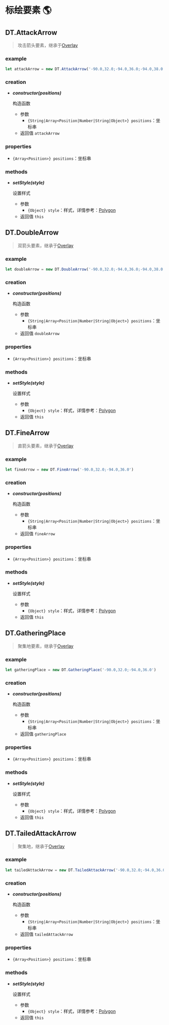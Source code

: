 # 标绘要素 🌎

## DT.AttackArrow

> 攻击箭头要素，继承于[Overlay](./overlay-vector#dt-overlay)

### example

```js
let attackArrow = new DT.AttackArrow('-90.0,32.0;-94.0,36.0;-94.0,38.0')
```

### creation

- **_constructor(positions)_**

  构造函数

  - 参数
    - `{String|Array<Position|Number|String|Object>} positions`：坐标串
  - 返回值 `attackArrow`

### properties

- `{Array<Position>} positions`：坐标串

### methods

- **_setStyle(style)_**

  设置样式

  - 参数
    - `{Object} style`：样式，详情参考：[Polygon](#dt-polygon)
  - 返回值 `this`

## DT.DoubleArrow

> 双箭头要素，继承于[Overlay](./overlay-vector#dt-overlay)

### example

```js
let doubleArrow = new DT.DoubleArrow('-90.0,32.0;-94.0,36.0;-94.0,38.0')
```

### creation

- **_constructor(positions)_**

  构造函数

  - 参数
    - `{String|Array<Position|Number|String|Object>} positions`：坐标串
  - 返回值 `doubleArrow`

### properties

- `{Array<Position>} positions`：坐标串

### methods

- **_setStyle(style)_**

  设置样式

  - 参数
    - `{Object} style`：样式，详情参考：[Polygon](#dt-polygon)
  - 返回值 `this`

## DT.FineArrow

> 直箭头要素，继承于[Overlay](./overlay-vector#dt-overlay)

### example

```js
let fineArrow = new DT.FineArrow('-90.0,32.0;-94.0,36.0')
```

### creation

- **_constructor(positions)_**

  构造函数

  - 参数
    - `{String|Array<Position|Number|String|Object>} positions`：坐标串
  - 返回值 `fineArrow`

### properties

- `{Array<Position>} positions`：坐标串

### methods

- **_setStyle(style)_**

  设置样式

  - 参数
    - `{Object} style`：样式，详情参考：[Polygon](#dt-polygon)
  - 返回值 `this`

## DT.GatheringPlace

> 聚集地要素，继承于[Overlay](./overlay-vector#dt-overlay)

### example

```js
let gatheringPlace = new DT.GatheringPlace('-90.0,32.0;-94.0,36.0')
```

### creation

- **_constructor(positions)_**

  构造函数

  - 参数
    - `{String|Array<Position|Number|String|Object>} positions`：坐标串
  - 返回值 `gatheringPlace`

### properties

- `{Array<Position>} positions`：坐标串

### methods

- **_setStyle(style)_**

  设置样式

  - 参数
    - `{Object} style`：样式，详情参考：[Polygon](#dt-polygon)
  - 返回值 `this`

## DT.TailedAttackArrow

> 聚集地，继承于[Overlay](./overlay-vector#dt-overlay)

### example

```js
let tailedAttackArrow = new DT.TailedAttackArrow('-90.0,32.0;-94.0,36.0')
```

### creation

- **_constructor(positions)_**

  构造函数

  - 参数
    - `{String|Array<Position|Number|String|Object>} positions`：坐标串
  - 返回值 `tailedAttackArrow`

### properties

- `{Array<Position>} positions`：坐标串

### methods

- **_setStyle(style)_**

  设置样式

  - 参数
    - `{Object} style`：样式，详情参考：[Polygon](#dt-polygon)
  - 返回值 `this`
